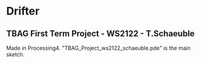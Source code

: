 # Drifter
## TBAG First Term Project - WS2122 - T.Schaeuble

Made in Processing4.
"TBAG_Project_ws2122_schaeuble.pde" is the main sketch.
